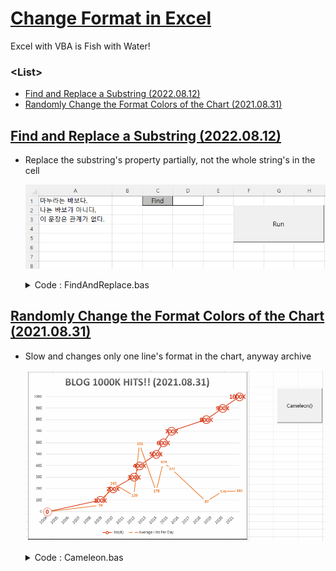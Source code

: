# [Change Format in Excel](/README.md#vba)

Excel with VBA is Fish with Water!


### \<List>

- [Find and Replace a Substring (2022.08.12)](#find-and-replace-a-substring-20220812)
- [Randomly Change the Format Colors of the Chart (2021.08.31)](#randomly-change-the-format-colors-of-the-chart-20210831)


## [Find and Replace a Substring (2022.08.12)](#list)

- Replace the substring's property partially, not the whole string's in the cell

  ![Find and Replace a Substring](Images/VBA_FindAndReplace.gif)

  <details>
    <summary>Code : FindAndReplace.bas</summary>

    ```vba
    Option Explicit
    ```
    ```vba
    ' A sub procedure to find a substring in a cell and replace its color partially
    Sub FindAndReplace()

        ' Set variables
        Dim dataZero As Range                                   ' dataZero  : the zeropoint to start data
        Dim str As String                                       ' str       : the string to search
        Dim length As Integer                                   ' length    : the length of str
        Dim row As Integer                                      ' row       : the number of rows that contain data from dataZero

        Set dataZero = Range("A1")
        str = Range("D1").Value
        length = Len(str)
        With UsedRange
            row = Cells(Rows.Count, 1).End(xlUp).row - dataZero.row + 1
        End With

        ' Main operation : find the index of the target substring and replace its property
        Dim idx As Integer
        Dim r As Integer
        For r = 0 To row - 1
            idx = InStr(1, dataZero.Offset(r, 0), str)          ' idx == 0 means the target substring is absent
            If idx > 0 Then
                With dataZero.Offset(r, 0).Characters(Start:=idx, length:=length).Font
                    ' .Name = "맑은 고딕"
                    ' .FontStyle = "보통"
                    ' .Size = 11
                    ' .Strikethrough = False
                    ' .Superscript = False
                    ' .Subscript = False
                    ' .OutlineFont = False
                    ' .Shadow = False
                    ' .Underline = xlUnderlineStyleNone
                    .Color = RGB(255, 0, 0)                     ' RGB(255, 0, 0) : Red
                    ' .TintAndShade = 0
                    ' .ThemeFont = xlThemeFontMinor
                End With
            End If
        Next r

    End Sub
    ```
    ```vba
    ' Button to run FindAndReplace()
    Private Sub btnFindAndReplace_Click()

        Application.Calculation = xlManual                      ' make the following procedure run faster
            Call FindAndReplace
        Application.Calculation = xlAutomatic

    End Sub
    ```
    </details>


## [Randomly Change the Format Colors of the Chart (2021.08.31)](#list)

- Slow and changes only one line's format in the chart, anyway archive

  ![Randomly Change the Format Colors of the Chart](./Images/VBA_Cameleon.gif)

  <details>
    <summary>Code : Cameleon.bas</summary>

  ```vba
  Option Explicit
  ```
  ```vba
  Sub Cameleon()

      Dim rnd1, rnd2, rnd3 As Integer
      Randomize
      rnd1 = Rnd * 255

      Worksheets(1).ChartObjects(1).Activate

      Dim i As Integer
      For i = 1 To 5

          rnd1 = (rnd1 * i) Mod 256
          rnd2 = (rnd1 * i) Mod 256
          rnd3 = (rnd2 * i) Mod 256

          Application.ScreenUpdating = False

          'Line
          ActiveChart.FullSeriesCollection(1).Select
          With Selection.Format.Line
              .ForeColor.RGB = RGB(rnd1, rnd2, rnd3)
              .Visible = msoTrue
              .Transparency = 0
          End With

          'Data Label
          ActiveChart.FullSeriesCollection(1).DataLabels.Select
          With Selection.Format.TextFrame2.TextRange.Font.Fill
              .ForeColor.RGB = RGB(rnd1, rnd2, rnd3)
              .Visible = msoTrue
              .Transparency = 0
              .Solid
          End With

          Application.ScreenUpdating = True

          Application.Wait Now + TimeValue("00:00:01")

      Next i

  End Sub
  ```
  </details>
